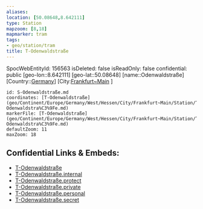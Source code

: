 ```yaml
---
aliases: 
location: [50.08648,8.642111]
type: Station 
mapzoom: [8,18] 
mapmarker: tram 
tags:
- geo/station/tram
title: T-Odenwaldstraße
---
```

SpocWebEntityId: 156563
isDeleted: false
isReadOnly: false
confidential: public
[geo-lon::8.642111]
[geo-lat::50.08648]
[name::Odenwaldstraße]
[Country::[Germany](geo/Continent/Europe/Germany.md)]
[City:[Frankfurt~Main](geo/Continent/Europe/Germany/West/Hessen/City/Frankfurt~Main.md) ]


```leaflet
id: S-Odenwaldstraße.md
coordinates: [T-Odenwaldstraße](geo/Continent/Europe/Germany/West/Hessen/City/Frankfurt~Main/Station/T-Odenwaldstra%C3%9Fe.md)
markerFile: [T-Odenwaldstraße](geo/Continent/Europe/Germany/West/Hessen/City/Frankfurt~Main/Station/T-Odenwaldstra%C3%9Fe.md)
defaultZoom: 11 
maxZoom: 18
```


## Confidential Links & Embeds: 
- [T-Odenwaldstraße](../../../../../../../../../../_public/geo/Continent/Europe/Germany/West/Hessen/City/Frankfurt~Main/Station/T-Odenwaldstra%C3%9Fe.md) 
- [T-Odenwaldstraße.internal](../../../../../../../../../../_internal/geo/Continent/Europe/Germany/West/Hessen/City/Frankfurt~Main/Station/T-Odenwaldstra%C3%9Fe.internal.md) 
- [T-Odenwaldstraße.protect](../../../../../../../../../../_protect/geo/Continent/Europe/Germany/West/Hessen/City/Frankfurt~Main/Station/T-Odenwaldstra%C3%9Fe.protect.md) 
- [T-Odenwaldstraße.private](../../../../../../../../../../_private/geo/Continent/Europe/Germany/West/Hessen/City/Frankfurt~Main/Station/T-Odenwaldstra%C3%9Fe.private.md) 
- [T-Odenwaldstraße.personal](../../../../../../../../../../_personal/geo/Continent/Europe/Germany/West/Hessen/City/Frankfurt~Main/Station/T-Odenwaldstra%C3%9Fe.personal.md) 
- [T-Odenwaldstraße.secret](../../../../../../../../../../_secret/geo/Continent/Europe/Germany/West/Hessen/City/Frankfurt~Main/Station/T-Odenwaldstra%C3%9Fe.secret.md) 
